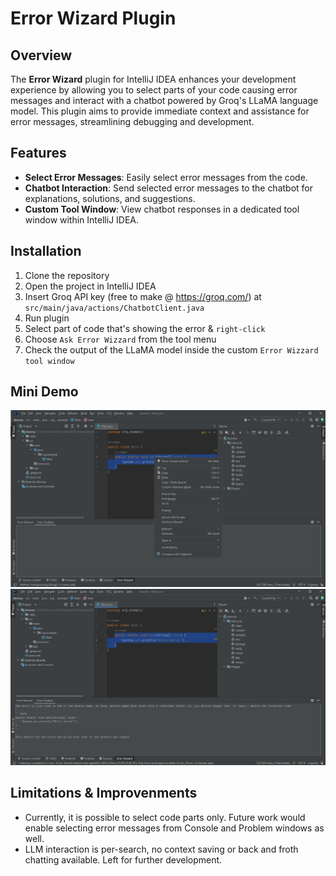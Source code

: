 # Error Wizard Plugin

## Overview

The **Error Wizard** plugin for IntelliJ IDEA enhances your development experience by allowing you to select parts of your code causing error messages and interact with a chatbot powered by Groq's LLaMA language model. This plugin aims to provide immediate context and assistance for error messages, streamlining debugging and development.

## Features

- **Select Error Messages**: Easily select error messages from the code.
- **Chatbot Interaction**: Send selected error messages to the chatbot for explanations, solutions, and suggestions.
- **Custom Tool Window**: View chatbot responses in a dedicated tool window within IntelliJ IDEA.

## Installation

1. Clone the repository
2. Open the project in IntelliJ IDEA
3. Insert Groq API key (free to make @ https://groq.com/) at `src/main/java/actions/ChatbotClient.java`
3. Run plugin
3. Select part of code that's showing the error & `right-click`
4. Choose `Ask Error Wizzard` from the tool menu
5. Check the output of the LLaMA model inside the custom `Error Wizzard tool window`

## Mini Demo
![](media/ss1.png)
![](media/ss2.png)

## Limitations & Improvenments
- Currently, it is possible to select code parts only. Future work would enable selecting error messages from Console and Problem windows as well.
- LLM interaction is per-search, no context saving or back and froth chatting available. Left for further development.
